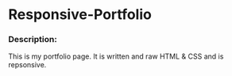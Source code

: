 # Responsive-Portfolio

### Description:
This is my portfolio page.  It is written and raw HTML & CSS and is repsonsive. 
